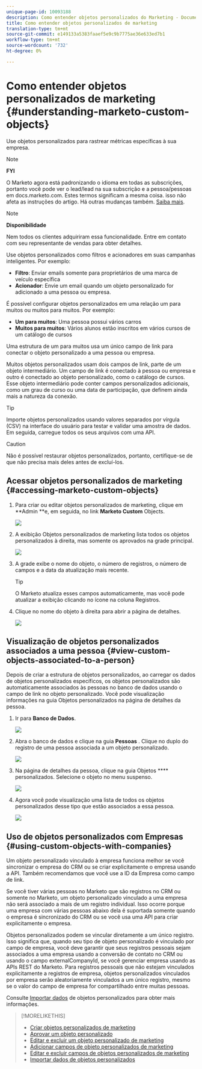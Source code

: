 ```yaml
---
unique-page-id: 10093188
description: Como entender objetos personalizados do Marketing - Documentos do Marketing - Documentação do produto
title: Como entender objetos personalizados de marketing
translation-type: tm+mt
source-git-commit: e149133a5383faaef5e9c9b7775ae36e633ed7b1
workflow-type: tm+mt
source-wordcount: '732'
ht-degree: 0%

---
```



# Como entender objetos personalizados de marketing {#understanding-marketo-custom-objects}

Use objetos personalizados para rastrear métricas específicas à sua empresa.

>[!NOTE]
>
>**FYI**
>
>O Marketo agora está padronizando o idioma em todas as subscrições, portanto você pode ver o lead/lead na sua subscrição e a pessoa/pessoas em docs.marketo.com. Estes termos significam a mesma coisa. isso não afeta as instruções do artigo. Há outras mudanças também. [Saiba mais](http://docs.marketo.com/display/DOCS/Updates+to+Marketo+Terminology).

>[!NOTE]
>
>**Disponibilidade**
>
>Nem todos os clientes adquiriram essa funcionalidade. Entre em contato com seu representante de vendas para obter detalhes.

Use objetos personalizados como filtros e acionadores em suas campanhas inteligentes. Por exemplo:

* **Filtro**: Enviar emails somente para proprietários de uma marca de veículo específica
* **Acionador**: Envie um email quando um objeto personalizado for adicionado a uma pessoa ou empresa.

É possível configurar objetos personalizados em uma relação um para muitos ou muitos para muitos. Por exemplo:

* **Um para muitos**: Uma pessoa possui vários carros
* **Muitos para muitos**: Vários alunos estão inscritos em vários cursos de um catálogo de cursos

Uma estrutura de um para muitos usa um único campo de link para conectar o objeto personalizado a uma pessoa ou empresa.

Muitos objetos personalizados usam dois campos de link, parte de um objeto intermediário. Um campo de link é conectado à pessoa ou empresa e outro é conectado ao objeto personalizado, como o catálogo de cursos. Esse objeto intermediário pode conter campos personalizados adicionais, como um grau de curso ou uma data de participação, que definem ainda mais a natureza da conexão.

>[!TIP]
>
>Importe objetos personalizados usando valores separados por vírgula (CSV) na interface do usuário para testar e validar uma amostra de dados. Em seguida, carregue todos os seus arquivos com uma API.

>[!CAUTION]
>
>Não é possível restaurar objetos personalizados, portanto, certifique-se de que não precisa mais deles antes de excluí-los.

## Acessar objetos personalizados de marketing {#accessing-marketo-custom-objects}

1. Para criar ou editar objetos personalizados de marketing, clique em **Admin **e, em seguida, no link **Marketo Custom** Objects.

   ![](assets/image2016-5-18-16-3a59-3a30.png)

1. A exibição Objetos personalizados de marketing lista todos os objetos personalizados à direita, mas somente os aprovados na grade principal.

   ![](assets/image2016-6-10-15-3a14-3a18.png)

1. A grade exibe o nome do objeto, o número de registros, o número de campos e a data da atualização mais recente.

   >[!TIP]
   >
   >O Marketo atualiza esses campos automaticamente, mas você pode atualizar a exibição clicando no ícone na coluna Registros.

1. Clique no nome do objeto à direita para abrir a página de detalhes.

   ![](assets/image2016-6-10-15-3a15-3a29.png)

## Visualização de objetos personalizados associados a uma pessoa {#view-custom-objects-associated-to-a-person}

Depois de criar a estrutura de objetos personalizados, ao carregar os dados de objetos personalizados específicos, os objetos personalizados são automaticamente associados às pessoas no banco de dados usando o campo de link no objeto personalizado. Você pode visualização informações na guia Objetos personalizados na página de detalhes da pessoa.

1. Ir para **Banco de Dados**.

   ![](assets/db.png)

1. Abra o banco de dados e clique na guia **Pessoas** . Clique no duplo do registro de uma pessoa associada a um objeto personalizado.

   ![](assets/five.png)

1. Na página de detalhes da pessoa, clique na guia Objetos **** personalizados. Selecione o objeto no menu suspenso.

   ![](assets/six.png)

1. Agora você pode visualização uma lista de todos os objetos personalizados desse tipo que estão associados a essa pessoa.

   ![](assets/seven.png)

## Uso de objetos personalizados com Empresas {#using-custom-objects-with-companies}

Um objeto personalizado vinculado à empresa funciona melhor se você sincronizar o empresa do CRM ou se criar explicitamente o empresa usando a API. Também recomendamos que você use a ID da Empresa como campo de link.

Se você tiver várias pessoas no Marketo que são registros no CRM ou somente no Marketo, um objeto personalizado vinculado a uma empresa não será associado a mais de um registro individual. Isso ocorre porque uma empresa com várias pessoas abaixo dela é suportada somente quando o empresa é sincronizado do CRM ou se você usa uma API para criar explicitamente o empresa.

Objetos personalizados podem se vincular diretamente a um único registro. Isso significa que, quando seu tipo de objeto personalizado é vinculado por campo de empresa, você deve garantir que seus registros pessoais sejam associados a uma empresa usando a conversão de contato no CRM ou usando o campo externalCompanyId, se você gerenciar empresa usando as APIs REST do Marketo. Para registros pessoais que não estejam vinculados explicitamente a registros de empresa, objetos personalizados vinculados por empresa serão aleatoriamente vinculados a um único registro, mesmo se o valor do campo de empresa for compartilhado entre muitas pessoas.

Consulte [Importar dados](import-custom-object-data.md) de objetos personalizados para obter mais informações.

>[!MORELIKETHIS]
>
>* [Criar objetos personalizados de marketing](create-marketo-custom-objects.md)
>* [Aprovar um objeto personalizado](approve-a-custom-object.md)
>* [Editar e excluir um objeto personalizado de marketing](edit-and-delete-a-marketo-custom-object.md)
>* [Adicionar campos de objeto personalizados de marketing](add-marketo-custom-object-fields.md)
>* [Editar e excluir campos de objetos personalizados de marketing](edit-and-delete-marketo-custom-object-fields.md)
>* [Importar dados de objetos personalizados](import-custom-object-data.md)

>



